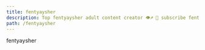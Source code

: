 ```yaml
---
title: fentyaysher
description: Top fentyaysher adult content creator 👁♐️ 👑 subscribe fentyaysher to my porn site below IG fentyaysher
path: /fentyaysher
---
```


fentyaysher